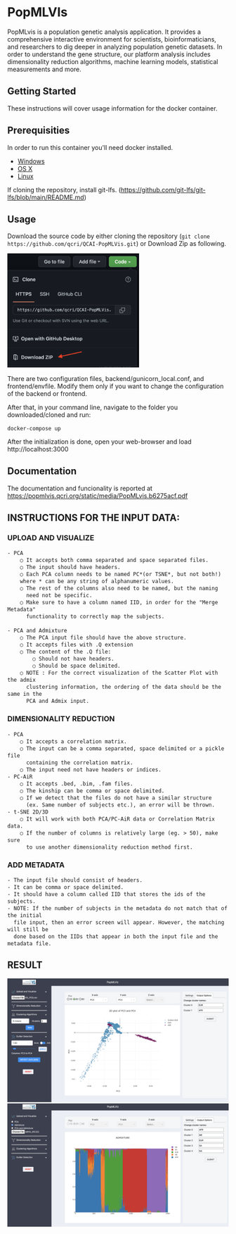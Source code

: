 # PopMLVIs

PopMLvis is a population genetic analysis application. It provides a comprehensive interactive environment for scientists, bioinformaticians, and researchers to dig deeper in analyzing population genetic datasets. In order to understand the gene structure, our platform analysis includes dimensionality reduction algorithms, machine learning models, statistical measurements and more.

## Getting Started

These instructions will cover usage information for the docker container.

## Prerequisities

In order to run this container you'll need docker installed.

- [Windows](https://docs.docker.com/windows/started)
- [OS X](https://docs.docker.com/mac/started/)
- [Linux](https://docs.docker.com/linux/started/)

If cloning the repository, install git-lfs. (https://github.com/git-lfs/git-lfs/blob/main/README.md)

## Usage

Download the source code by either cloning the repository (`git clone https://github.com/qcri/QCAI-PopMLVis.git`) or Download Zip as following.

<img src="https://github.com/Keivin98/PopMLViz/blob/main/4.png?raw=true" width="300">

There are two configuration files, backend/gunicorn_local.conf, and frontend/envfile. Modify them only if you want to change the configuration of the backend or frontend.

After that, in your command line, navigate to the folder you downloaded/cloned and run:

```shell
docker-compose up
```

After the initialization is done, open your web-browser and load http://localhost:3000

## Documentation

The documentation and funcionality is reported at https://popmlvis.qcri.org/static/media/PopMLvis.b6275acf.pdf

## INSTRUCTIONS FOR THE INPUT DATA:

### UPLOAD AND VISUALIZE

    - PCA
        ○ It accepts both comma separated and space separated files.
        ○ The input should have headers.
        ○ Each PCA column needs to be named PC*(or TSNE*, but not both!)
        where * can be any string of alphanumeric values.
        ○ The rest of the columns also need to be named, but the naming
          need not be specific.
        ○ Make sure to have a column named IID, in order for the "Merge Metadata"
          functionality to correctly map the subjects.

    - PCA and Admixture
        ○ The PCA input file should have the above structure.
        ○ It accepts files with .Q extension
        ○ The content of the .Q file:
            ○ Should not have headers.
            ○ Should be space delimited.
        ○ NOTE : For the correct visualization of the Scatter Plot with the admix
          clustering information, the ordering of the data should be the same in the
          PCA and Admix input.

### DIMENSIONALITY REDUCTION

    - PCA
        ○ It accepts a correlation matrix.
        ○ The input can be a comma separated, space delimited or a pickle file
          containing the correlation matrix.
        ○ The input need not have headers or indices.
    - PC-AiR
        ○ It accepts .bed, .bim, .fam files.
        ○ The kinship can be comma or space delimited.
        ○ If we detect that the files do not have a similar structure
          (ex. Same number of subjects etc.), an error will be thrown.
    - t-SNE 2D/3D
        ○ It will work with both PCA/PC-AiR data or Correlation Matrix data.
        ○ If the number of columns is relatively large (eg. > 50), make sure
          to use another dimensionality reduction method first.

### ADD METADATA

    - The input file should consist of headers.
    - It can be comma or space delimited.
    - It should have a column called IID that stores the ids of the subjects.
    - NOTE: If the number of subjects in the metadata do not match that of the initial
      file input, then an error screen will appear. However, the matching will still be
      done based on the IIDs that appear in both the input file and the metadata file.

## RESULT

![2](https://github.com/Keivin98/PopMLViz/blob/main/2.png?raw=true)
![3](https://github.com/Keivin98/PopMLViz/blob/main/3.png?raw=true)
